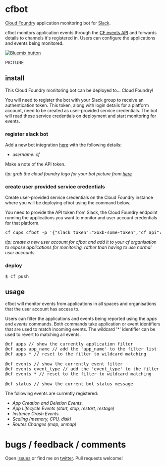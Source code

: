 # cfbot

[Cloud Foundry](http://cloudfoundry.org) application monitoring bot for
[Slack](https://slack.com).

cfbot monitors application events through the 
[CF events API](https://apidocs.cloudfoundry.org/224/events/list_all_events.html) and forwards
details to channels it's registered in. Users can configure the applications
and events being monitored.

<a href="https://bluemix.net/deploy?repository=https://github.com/jthomas/cfbot" target="_blank">
<img src="http://bluemix.net/deploy/button.png" alt="Bluemix button" />
</a>

PICTURE

## install 

This Cloud Foundry monitoring bot can be deployed to... Cloud Foundry!

You will need to register the bot with your Slack group to receive an
authentication token. This token, along with login details for 
a platform account, need to be created as user-provided service credentials.
The bot will read these service credentials on deployment and start monitoring
for events.

### register slack bot 

Add a new bot integration [here](https://slack.com/services/new/bot) with the
following details:

* *username:* _cf_

Make a note of the API token.

*tip: grab the cloud foundry logo for your bot picture from [here](https://twitter.com/cloudfoundry)*

### create user provided service credentials 

Create user-provided service credentials on the Cloud Foundry
instance where you will be deploying cfbot using the command below.

You need to provide the API token from Slack, the Cloud Foundry endpoint running
the applications you want to monitor and user account credentials for that
platform. 

<pre>
cf cups cfbot -p '{"slack_token":"xoxb-some-token","cf_api":"https://api.ng.bluemix.net", "cf_username":"xxx", "cf_password":"xxx"}'
</pre>

*tip: create a new user account for cfbot and add it to your cf organisation to expose applications 
for monitoring, rather than having to use normal user accounts.*

### deploy 

<pre>
$ cf push
</pre>

## usage 

cfbot will monitor events from applications in all spaces and
organisations that the user account has access to. 

Users can filter the applications and events being reported using the *apps* and
*events* commands. Both commands take application or event identifiers that are
used to match incoming events. The wildcard '*' identifier can be used to revert
to matching all events.

<pre>
@cf apps // show the currently application filter
@cf apps app_name // add the 'app_name' to the filter list
@cf apps * // reset to the filter to wildcard matching

@cf events // show the currently event filter
@cf events event_type // add the 'event_type' to the filter list
@cf events * // reset to the filter to wildcard matching

@cf status // show the current bot status message
</pre>

The following events are currently registered:

* _App Creation and Deletion Events._
* _App Lifecycle Events (start, stop, restart, restage)_
* _Instance Crash Events._
* _Scaling (memory, CPU, disk)_
* _Routes Changes (map, unmap)_
 

# bugs / feedback / comments

Open [issues](https://github.com/jthomas/cfbot/issues) or find me on [twitter](http://twitter.com/thomasj).
Pull requests welcome!
